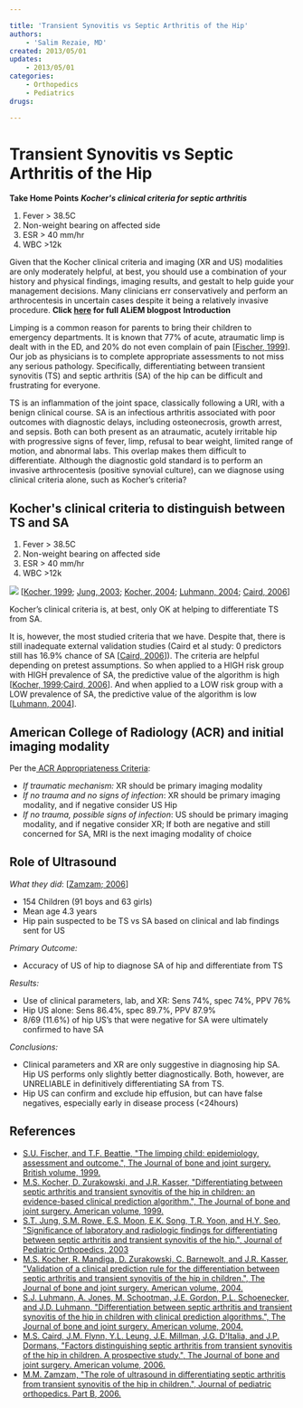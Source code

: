 ```yaml
---

title: 'Transient Synovitis vs Septic Arthritis of the Hip'
authors:
    - 'Salim Rezaie, MD'
created: 2013/05/01
updates:
    - 2013/05/01
categories:
    - Orthopedics
    - Pediatrics
drugs: 

---
```



# Transient Synovitis vs Septic Arthritis of the Hip

**Take Home Points**
***Kocher's clinical criteria for septic arthritis***

1.  Fever &gt; 38.5C
2.  Non-weight bearing on affected side
3.  ESR &gt; 40 mm/hr
4.  WBC &gt;12k

Given that the Kocher clinical criteria and imaging (XR and US) modalities are only moderately helpful, at best, you should use a combination of your history and physical findings, imaging results, and gestalt to help guide your management decisions. Many clinicians err conservatively and perform an arthrocentesis in uncertain cases despite it being a relatively invasive procedure.
**Click [here](http://academiclifeinem.com/transient-synovitis-vs-septic-arthritis-of-the-hip/) for full ALiEM blogpost**
**Introduction**

Limping is a common reason for parents to bring their children to emergency departments. It is known that 77% of acute, atraumatic limp is dealt with in the ED, and 20% do not even complain of pain \[[Fischer, 1999](http://www.ncbi.nlm.nih.gov/pubmed/10615981)\]. Our job as physicians is to complete appropriate assessments to not miss any serious pathology. Specifically, differentiating between transient synovitis (TS) and septic arthritis (SA) of the hip can be difficult and frustrating for everyone.

TS is an inflammation of the joint space, classically following a URI, with a benign clinical course. SA is an infectious arthritis associated with poor outcomes with diagnostic delays, including osteonecrosis, growth arrest, and sepsis. Both can both present as an atraumatic, acutely irritable hip with progressive signs of fever, limp, refusal to bear weight, limited range of motion, and abnormal labs. This overlap makes them difficult to differentiate. Although the diagnostic gold standard is to perform an invasive arthrocentesis (positive synovial culture), can we diagnose using clinical criteria alone, such as Kocher’s criteria?

## Kocher's clinical criteria to distinguish between TS and SA

1.  Fever &gt; 38.5C
2.  Non-weight bearing on affected side
3.  ESR &gt; 40 mm/hr
4.  WBC &gt;12k

![](https://d2p53dh3qxfm0x.cloudfront.net/uploads/img/1jy/2/a/3c540f11-f2e8-5c2d-82c2-6c64cd326cae/640.png)
\[[Kocher, 1999](http://www.ncbi.nlm.nih.gov/pubmed/10608376); [Jung, 2003](http://www.ncbi.nlm.nih.gov/pubmed/12724602); [Kocher, 2004](http://www.ncbi.nlm.nih.gov/pubmed/15292409); [Luhmann, 2004](http://www.ncbi.nlm.nih.gov/pubmed/15118038); [Caird, 2006](%20http://www.ncbi.nlm.nih.gov/pubmed/16757758)\]

Kocher’s clinical criteria is, at best, only OK at helping to differentiate TS from SA.

It is, however, the most studied criteria that we have. Despite that, there is still inadequate external validation studies (Caird et al study: 0 predictors still has 16.9% chance of SA \[[Caird, 2006](http://www.ncbi.nlm.nih.gov/pubmed/16757758)\]). The criteria are helpful depending on pretest assumptions. So when applied to a HIGH risk group with HIGH prevalence of SA, the predictive value of the algorithm is high \[[Kocher, 1999](http://www.ncbi.nlm.nih.gov/pubmed/10608376);[Caird, 2006](http://www.ncbi.nlm.nih.gov/pubmed/16757758)\]. And when applied to a LOW risk group with a LOW prevalence of SA, the predictive value of the algorithm is low \[[Luhmann, 2004](http://www.ncbi.nlm.nih.gov/pubmed/15118038)\].

## American College of Radiology (ACR) and initial imaging modality

Per the[ ACR Appropriateness Criteria](http://www.guideline.gov/content.aspx?id=37914):
-   *If traumatic mechanism:* XR should be primary imaging modality
-   *If no trauma and no signs of infection*: XR should be primary imaging modality, and if negative consider US Hip
-   *If no trauma, possible signs of infection*: US should be primary imaging modality, and if negative consider XR; If both are negative and still concerned for SA, MRI is the next imaging modality of choice

## Role of Ultrasound 

*What they did*: \[[Zamzam; 2006](http://www.ncbi.nlm.nih.gov/pubmed/17001248)\]
-   154 Children (91 boys and 63 girls)
-   Mean age 4.3 years
-   Hip pain suspected to be TS vs SA based on clinical and lab findings sent for US

*Primary Outcome:*
-   Accuracy of US of hip to diagnose SA of hip and differentiate from TS

*Results:*
-   Use of clinical parameters, lab, and XR: Sens 74%, spec 74%, PPV 76%
-   Hip US alone: Sens 86.4%, spec 89.7%, PPV 87.9%
-   8/69 (11.6%) of hip US’s that were negative for SA were ultimately confirmed to have SA

*Conclusions:*
-   Clinical parameters and XR are only suggestive in diagnosing hip SA. Hip US performs only slightly better diagnostically. Both, however, are UNRELIABLE in definitively differentiating SA from TS.
-   Hip US can confirm and exclude hip effusion, but can have false negatives, especially early in disease process (&lt;24hours)

## References

-   [S.U. Fischer, and T.F. Beattie, "The limping child: epidemiology, assessment and outcome.", The Journal of bone and joint surgery. British volume, 1999.](http://www.ncbi.nlm.nih.gov/pubmed/10615981)
-   [M.S. Kocher, D. Zurakowski, and J.R. Kasser, "Differentiating between septic arthritis and transient synovitis of the hip in children: an evidence-based clinical prediction algorithm.", The Journal of bone and joint surgery. American volume, 1999.](http://www.ncbi.nlm.nih.gov/pubmed/10608376)
-   [S.T. Jung, S.M. Rowe, E.S. Moon, E.K. Song, T.R. Yoon, and H.Y. Seo, "Significance of laboratory and radiologic findings for differentiating between septic arthritis and transient synovitis of the hip.", Journal of Pediatric Orthopedics, 2003](http://www.ncbi.nlm.nih.gov/pubmed/12724602)
-   [M.S. Kocher, R. Mandiga, D. Zurakowski, C. Barnewolt, and J.R. Kasser, "Validation of a clinical prediction rule for the differentiation between septic arthritis and transient synovitis of the hip in children.", The Journal of bone and joint surgery. American volume, 2004.](http://www.ncbi.nlm.nih.gov/pubmed/15292409)
-   [S.J. Luhmann, A. Jones, M. Schootman, J.E. Gordon, P.L. Schoenecker, and J.D. Luhmann, "Differentiation between septic arthritis and transient synovitis of the hip in children with clinical prediction algorithms.", The Journal of bone and joint surgery. American volume, 2004.](http://www.ncbi.nlm.nih.gov/pubmed/15118038)
-   [M.S. Caird, J.M. Flynn, Y.L. Leung, J.E. Millman, J.G. D'Italia, and J.P. Dormans, "Factors distinguishing septic arthritis from transient synovitis of the hip in children. A prospective study.", The Journal of bone and joint surgery. American volume, 2006.](http://www.ncbi.nlm.nih.gov/pubmed/16757758)
-   [M.M. Zamzam, "The role of ultrasound in differentiating septic arthritis from transient synovitis of the hip in children.", Journal of pediatric orthopedics. Part B, 2006.](http://www.ncbi.nlm.nih.gov/pubmed/17001248)
